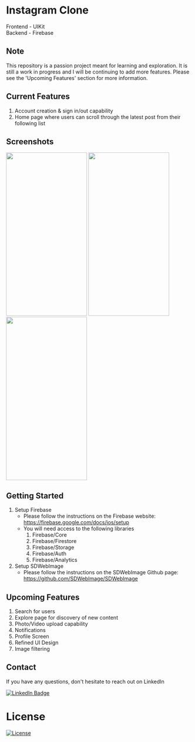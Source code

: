 # Instagram Clone

Frontend - UIKit </br>
Backend - Firebase

## Note
This repository is a passion project meant for learning and exploration. It is still a work in progress and I will be continuing to add more features. Please see the 'Upcoming Features' section for more information.

## Current Features
1. Account creation & sign in/out capability
2. Home page where users can scroll through the latest post from their following list

## Screenshots
<img src="https://github.com/jungchoii98/Instagram/assets/31357887/01c390d6-b4c0-4381-9313-35bb2c25637e" width="220" height="444"/>
<img src="https://github.com/jungchoii98/Instagram/assets/31357887/2875321a-bc78-4e6d-8050-ed12ac49f0d5" width="220" height="444"/>
<img src="https://github.com/jungchoii98/Instagram/assets/31357887/ca90d077-6bfa-4eb1-ba7f-15253150281c" width="220" height="444"/>

## Getting Started
1. Setup Firebase
   * Please follow the instructions on the Firebase website: https://firebase.google.com/docs/ios/setup
   * You will need access to the following libraries
     1. Firebase/Core
     2. Firebase/Firestore
     3. Firebase/Storage
     4. Firebase/Auth
     5. Firebase/Analytics
2. Setup SDWebImage
   * Please follow the instructions on the SDWebImage Github page: https://github.com/SDWebImage/SDWebImage

## Upcoming Features
1. Search for users
2. Explore page for discovery of new content
3. Photo/Video upload capability
4. Notifications
5. Profile Screen
6. Refined UI Design
7. Image filtering

## Contact
If you have any questions, don't hesitate to reach out on LinkedIn </br>
<div id="badges">
  <a href="https://www.linkedin.com/in/jungchoi343/">
    <img src="https://img.shields.io/badge/LinkedIn-blue?style=for-the-badge&logo=linkedin&logoColor=white" alt="LinkedIn Badge"/>
  </a>
</div>

# License

[![License](https://img.shields.io/badge/License-Apache_2.0-blue.svg)](https://opensource.org/licenses/Apache-2.0)





